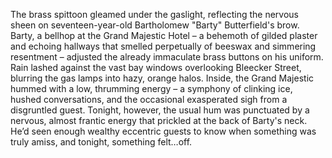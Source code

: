 The brass spittoon gleamed under the gaslight, reflecting the nervous sheen on seventeen-year-old Bartholomew "Barty" Butterfield's brow.  Barty, a bellhop at the Grand Majestic Hotel – a behemoth of gilded plaster and echoing hallways that smelled perpetually of beeswax and simmering resentment – adjusted the already immaculate brass buttons on his uniform.  Rain lashed against the vast bay windows overlooking Bleecker Street, blurring the gas lamps into hazy, orange halos.  Inside, the Grand Majestic hummed with a low, thrumming energy – a symphony of clinking ice, hushed conversations, and the occasional exasperated sigh from a disgruntled guest.  Tonight, however, the usual hum was punctuated by a nervous, almost frantic energy that prickled at the back of Barty's neck.  He’d seen enough wealthy eccentric guests to know when something was truly amiss, and tonight, something felt…off.
